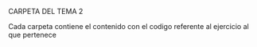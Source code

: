 CARPETA DEL TEMA 2



Cada carpeta contiene el contenido con el codigo referente
al ejercicio al que pertenece 